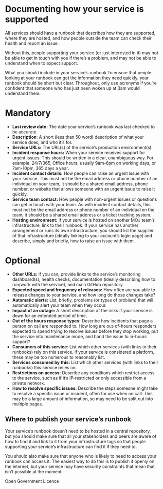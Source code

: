 # Documenting how your service is supported
All services should have a runbook that describes how they are supported, where they are hosted, and how people outside the team can check their health and report an issue.

Without this, people supporting your service (or just interested in it) may not be able to get in touch with you if there’s a problem, and may not be able to understand when to expect support.

What you should include in your service’s runbook
To ensure that people looking at your runbook can get the information they need quickly, your runbook should be short but clear. Throughout, only use acronyms if you’re confident that someone who has just been woken up at 3am would understand them.

# Mandatory
- **Last review date:** The date your service’s runbook was last checked to be accurate.
- **Description:**  A short (less than 50 word) description of what your service does, and who it’s for.
- **Service URLs:** The URL(s) of the service’s production environment(s)
- **Incident response hours:** When your service receives support for urgent issues. This should be written in a clear, unambiguous way. For example: 24/7/365, Office hours, usually 9am-6pm on working days, or 7am-10pm, 365 days a year.
- **Incident contact details:** How people can raise an urgent issue with your service. This must not be the email address or phone number of an individual on your team, it should be a shared email address, phone number, or website that allows someone with an urgent issue to raise it quickly.
- **Service team contact:** How people with non-urgent issues or questions can get in touch with your team. As with incident contact details, this must not be the email address or phone number of an individual on the team, it should be a shared email address or a ticket tracking system.
- **Hosting environment:** If your service is hosted on another MOJ team’s infrastructure, link to their runbook. If your service has another arrangement or runs its own infrastructure, you should list the supplier of that infrastructure (ideally linking to your account’s login page) and describe, simply and briefly, how to raise an issue with them.

# Optional
- **Other URLs:** If you can, provide links to the service’s monitoring dashboard(s), health checks, documentation (ideally describing how to run/work with the service), and main GitHub repository.
- **Expected speed and frequency of releases:** How often are you able to release changes to your service, and how long do those changes take?
- **Automatic alerts:** List, briefly, problems (or types of problem) that will automatically alert your team when they occur.
- **Impact of an outage:** A short description of the risks if your service is down for an extended period of time.
- **Out of the hours response types:** Describe how incidents that page a person on call are responded to. How long are out-of-hours responders expected to spend trying to resolve issues before they stop working, put the service into maintenance mode, and hand the issue to in-hours support?
- **Consumers of this service:** List which other services (with links to their runbooks) rely on this service. If your service is considered a platform, these may be too numerous to reasonably list.
- **Services consumed by this:** List which other services (with links to their runbooks) this service relies on.
- **Restrictions on access:** Describe any conditions which restrict access to the service, such as if it’s IP-restricted or only accessible from a private network.
- **How to resolve specific issues:** Describe the steps someone might take to resolve a specific issue or incident, often for use when on call. This may be a large amount of information, so may need to be split out into multiple pages.

## Where to publish your service’s runbook

Your service’s runbook doesn’t need to be hosted in a central repository, but you should make sure that all your stakeholders and peers are aware of how to find it and link to it from your infrastructure tags so that people supporting your service’s infrastructure can find it if they need to.

You should also make sure that anyone who is likely to need to access your runbook can access it. The easiest way to do this is to publish it openly on the internet, but your service may have security constraints that mean that isn’t possible at the moment.

Open Government Licence
